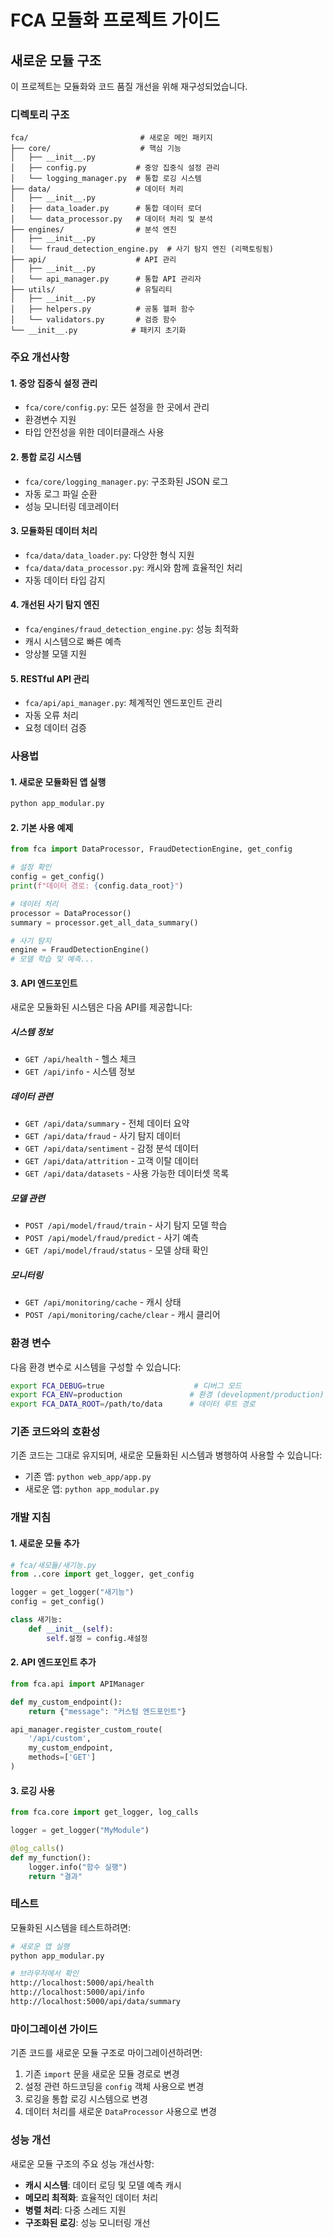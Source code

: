 # FCA 모듈화 프로젝트 가이드

## 새로운 모듈 구조

이 프로젝트는 모듈화와 코드 품질 개선을 위해 재구성되었습니다.

### 디렉토리 구조

```
fca/                         # 새로운 메인 패키지
├── core/                    # 핵심 기능
│   ├── __init__.py
│   ├── config.py           # 중앙 집중식 설정 관리
│   └── logging_manager.py  # 통합 로깅 시스템
├── data/                   # 데이터 처리
│   ├── __init__.py
│   ├── data_loader.py      # 통합 데이터 로더
│   └── data_processor.py   # 데이터 처리 및 분석
├── engines/                # 분석 엔진
│   ├── __init__.py
│   └── fraud_detection_engine.py  # 사기 탐지 엔진 (리팩토링됨)
├── api/                    # API 관리
│   ├── __init__.py
│   └── api_manager.py      # 통합 API 관리자
├── utils/                  # 유틸리티
│   ├── __init__.py
│   ├── helpers.py          # 공통 헬퍼 함수
│   └── validators.py       # 검증 함수
└── __init__.py            # 패키지 초기화
```

### 주요 개선사항

#### 1. 중앙 집중식 설정 관리
- `fca/core/config.py`: 모든 설정을 한 곳에서 관리
- 환경변수 지원
- 타입 안전성을 위한 데이터클래스 사용

#### 2. 통합 로깅 시스템
- `fca/core/logging_manager.py`: 구조화된 JSON 로그
- 자동 로그 파일 순환
- 성능 모니터링 데코레이터

#### 3. 모듈화된 데이터 처리
- `fca/data/data_loader.py`: 다양한 형식 지원
- `fca/data/data_processor.py`: 캐시와 함께 효율적인 처리
- 자동 데이터 타입 감지

#### 4. 개선된 사기 탐지 엔진
- `fca/engines/fraud_detection_engine.py`: 성능 최적화
- 캐시 시스템으로 빠른 예측
- 앙상블 모델 지원

#### 5. RESTful API 관리
- `fca/api/api_manager.py`: 체계적인 엔드포인트 관리
- 자동 오류 처리
- 요청 데이터 검증

### 사용법

#### 1. 새로운 모듈화된 앱 실행
```bash
python app_modular.py
```

#### 2. 기본 사용 예제
```python
from fca import DataProcessor, FraudDetectionEngine, get_config

# 설정 확인
config = get_config()
print(f"데이터 경로: {config.data_root}")

# 데이터 처리
processor = DataProcessor()
summary = processor.get_all_data_summary()

# 사기 탐지
engine = FraudDetectionEngine()
# 모델 학습 및 예측...
```

#### 3. API 엔드포인트

새로운 모듈화된 시스템은 다음 API를 제공합니다:

##### 시스템 정보
- `GET /api/health` - 헬스 체크
- `GET /api/info` - 시스템 정보

##### 데이터 관련
- `GET /api/data/summary` - 전체 데이터 요약
- `GET /api/data/fraud` - 사기 탐지 데이터
- `GET /api/data/sentiment` - 감정 분석 데이터
- `GET /api/data/attrition` - 고객 이탈 데이터
- `GET /api/data/datasets` - 사용 가능한 데이터셋 목록

##### 모델 관련
- `POST /api/model/fraud/train` - 사기 탐지 모델 학습
- `POST /api/model/fraud/predict` - 사기 예측
- `GET /api/model/fraud/status` - 모델 상태 확인

##### 모니터링
- `GET /api/monitoring/cache` - 캐시 상태
- `POST /api/monitoring/cache/clear` - 캐시 클리어

### 환경 변수

다음 환경 변수로 시스템을 구성할 수 있습니다:

```bash
export FCA_DEBUG=true                    # 디버그 모드
export FCA_ENV=production               # 환경 (development/production)
export FCA_DATA_ROOT=/path/to/data      # 데이터 루트 경로
```

### 기존 코드와의 호환성

기존 코드는 그대로 유지되며, 새로운 모듈화된 시스템과 병행하여 사용할 수 있습니다:

- 기존 앱: `python web_app/app.py`
- 새로운 앱: `python app_modular.py`

### 개발 지침

#### 1. 새로운 모듈 추가
```python
# fca/새모듈/새기능.py
from ..core import get_logger, get_config

logger = get_logger("새기능")
config = get_config()

class 새기능:
    def __init__(self):
        self.설정 = config.새설정
```

#### 2. API 엔드포인트 추가
```python
from fca.api import APIManager

def my_custom_endpoint():
    return {"message": "커스텀 엔드포인트"}

api_manager.register_custom_route(
    '/api/custom', 
    my_custom_endpoint,
    methods=['GET']
)
```

#### 3. 로깅 사용
```python
from fca.core import get_logger, log_calls

logger = get_logger("MyModule")

@log_calls()
def my_function():
    logger.info("함수 실행")
    return "결과"
```

### 테스트

모듈화된 시스템을 테스트하려면:

```bash
# 새로운 앱 실행
python app_modular.py

# 브라우저에서 확인
http://localhost:5000/api/health
http://localhost:5000/api/info
http://localhost:5000/api/data/summary
```

### 마이그레이션 가이드

기존 코드를 새로운 모듈 구조로 마이그레이션하려면:

1. 기존 `import` 문을 새로운 모듈 경로로 변경
2. 설정 관련 하드코딩을 `config` 객체 사용으로 변경
3. 로깅을 통합 로깅 시스템으로 변경
4. 데이터 처리를 새로운 `DataProcessor` 사용으로 변경

### 성능 개선

새로운 모듈 구조의 주요 성능 개선사항:

- **캐시 시스템**: 데이터 로딩 및 모델 예측 캐시
- **메모리 최적화**: 효율적인 데이터 처리
- **병렬 처리**: 다중 스레드 지원
- **구조화된 로깅**: 성능 모니터링 개선